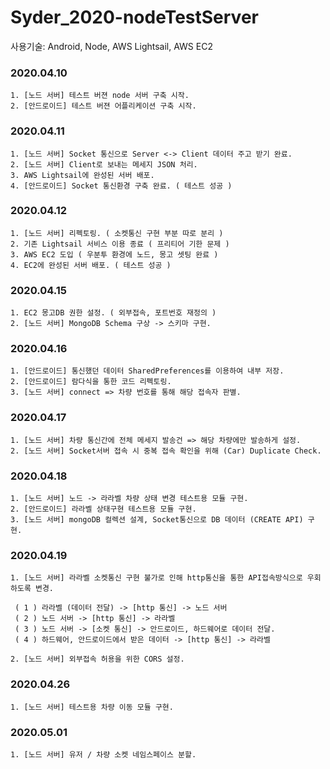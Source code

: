 # Syder_2020-nodeTestServer

사용기술: Android, Node, AWS Lightsail, AWS EC2

### 2020.04.10
```
1. [노드 서버] 테스트 버젼 node 서버 구축 시작.
2. [안드로이드] 테스트 버젼 어플리케이션 구축 시작.
```

### 2020.04.11
```
1. [노드 서버] Socket 통신으로 Server <-> Client 데이터 주고 받기 완료.
2. [노드 서버] Client로 보내는 메세지 JSON 처리.
3. AWS Lightsail에 완성된 서버 배포.
4. [안드로이드] Socket 통신환경 구축 완료. ( 테스트 성공 )
```

### 2020.04.12
```
1. [노드 서버] 리펙토링. ( 소켓통신 구현 부분 따로 분리 )
2. 기존 Lightsail 서비스 이용 종료 ( 프리티어 기한 문제 )
3. AWS EC2 도입 ( 우분투 환경에 노드, 몽고 셋팅 완료 )
4. EC2에 완성된 서버 배포. ( 테스트 성공 )
```

### 2020.04.15
```
1. EC2 몽고DB 권한 설정. ( 외부접속, 포트번호 재정의 )
2. [노드 서버] MongoDB Schema 구상 -> 스키마 구현.
```

### 2020.04.16
```
1. [안드로이드] 통신했던 데이터 SharedPreferences를 이용하여 내부 저장.
2. [안드로이드] 람다식을 통한 코드 리펙토링.
3. [노드 서버] connect => 차량 번호를 통해 해당 접속자 판별.
```

### 2020.04.17
```
1. [노드 서버] 차량 통신간에 전체 메세지 발송건 => 해당 차량에만 발송하게 설정.
2. [노드 서버] Socket서버 접속 시 중복 접속 확인을 위해 (Car) Duplicate Check.
```

### 2020.04.18
```
1. [노드 서버] 노드 -> 라라벨 차량 상태 변경 테스트용 모듈 구현.
2. [안드로이드] 라라벨 상태구현 테스트용 모듈 구현.
3. [노드 서버] mongoDB 컬렉션 설계, Socket통신으로 DB 데이터 (CREATE API) 구현.
```

### 2020.04.19
```
1. [노드 서버] 라라벨 소켓통신 구현 불가로 인해 http통신을 통한 API접속방식으로 우회하도록 변경.

 ( 1 ) 라라벨 (데이터 전달) -> [http 통신] -> 노드 서버
 ( 2 ) 노드 서버 -> [http 통신] -> 라라벨 
 ( 3 ) 노드 서버 -> [소켓 통신] -> 안드로이드, 하드웨어로 데이터 전달.
 ( 4 ) 하드웨어, 안드로이드에서 받은 데이터 -> [http 통신] -> 라라벨

2. [노드 서버] 외부접속 허용을 위한 CORS 설정.
```

### 2020.04.26
```
1. [노드 서버] 테스트용 차량 이동 모듈 구현.
```

### 2020.05.01
```
1. [노드 서버] 유저 / 차량 소켓 네임스페이스 분할.
```
